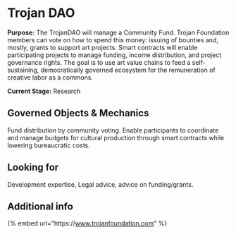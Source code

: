 # Trojan DAO‌

**Purpose:** The TrojanDAO will manage a Community Fund. Trojan Foundation members can vote on how to spend this money: issuing of bounties and, mostly, grants to support art projects. Smart contracts will enable participating projects to manage funding, income distribution, and project governance rights. The goal is to use art value chains to feed a self-sustaining, democratically governed ecosystem for the remuneration of creative labor as a commons.‌

**Current Stage:** Research

## Governed Objects & Mechanics <a id="governed-objects-and-mechanics"></a>

Fund distribution by community voting. Enable participants to coordinate and manage budgets for cultural production through smart contracts while lowering bureaucratic costs.‌

## Looking for <a id="looking-for"></a>

Development expertise, Legal advice, advice on funding/grants.‌

## Additional info <a id="additional-info"></a>

{% embed url="https://​www.trojanfoundation.com​" %}



